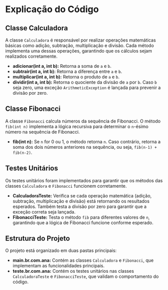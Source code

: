 
<!DOCTYPE html>
<html lang="pt-BR">
<head>
    <meta charset="UTF-8">
    <meta name="viewport" content="width=device-width, initial-scale=1.0">
</head>
<body>
    <h1>Explicação do Código</h1>
    <h2>Classe Calculadora</h2>
    <p>A classe <code>Calculadora</code> é responsável por realizar operações matemáticas básicas como adição, subtração, multiplicação e divisão. Cada método implementa uma dessas operações, garantindo que os cálculos sejam realizados corretamente.</p>
    <ul>
        <li><strong>adicionar(int a, int b):</strong> Retorna a soma de <code>a</code> e <code>b</code>.</li>
        <li><strong>subtrair(int a, int b):</strong> Retorna a diferença entre <code>a</code> e <code>b</code>.</li>
        <li><strong>multiplicar(int a, int b):</strong> Retorna o produto de <code>a</code> e <code>b</code>.</li>
        <li><strong>dividir(int a, int b):</strong> Retorna o quociente da divisão de <code>a</code> por <code>b</code>. Caso <code>b</code> seja zero, uma exceção <code>ArithmeticException</code> é lançada para prevenir a divisão por zero.</li>
    </ul>
    <h2>Classe Fibonacci</h2>
    <p>A classe <code>Fibonacci</code> calcula números da sequência de Fibonacci. O método <code>fib(int n)</code> implementa a lógica recursiva para determinar o <code>n</code>-ésimo número na sequência de Fibonacci.</p>
    <ul>
        <li><strong>fib(int n):</strong> Se <code>n</code> for 0 ou 1, o método retorna <code>n</code>. Caso contrário, retorna a soma dos dois números anteriores na sequência, ou seja, <code>fib(n-1) + fib(n-2)</code>.</li>
    </ul>
    <h2>Testes Unitários</h2>
    <p>Os testes unitários foram implementados para garantir que os métodos das classes <code>Calculadora</code> e <code>Fibonacci</code> funcionem corretamente.</p>
    <ul>
        <li><strong>CalculadoraTeste:</strong> Verifica se cada operação matemática (adição, subtração, multiplicação e divisão) está retornando os resultados esperados. Também testa a divisão por zero para garantir que a exceção correta seja lançada.</li>
        <li><strong>FibonacciTeste:</strong> Testa o método <code>fib</code> para diferentes valores de <code>n</code>, garantindo que a lógica de Fibonacci funcione conforme esperado.</li>
    </ul>
    <h2>Estrutura do Projeto</h2>
    <p>O projeto está organizado em duas pastas principais:</p>
    <ul>
        <li><strong>main.br.com.ana:</strong> Contém as classes <code>Calculadora</code> e <code>Fibonacci</code>, que implementam as funcionalidades principais.</li>
        <li><strong>teste.br.com.ana:</strong> Contém os testes unitários nas classes <code>CalculadoraTeste</code> e <code>FibonacciTeste</code>, que validam o comportamento do código.</li>
    </ul>
</body>
</html>
